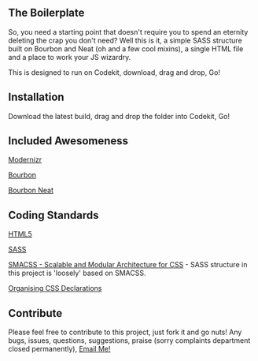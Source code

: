 ## The Boilerplate

So, you need a starting point that doesn't require you to spend an eternity deleting the crap you don't need? Well this is it, a simple SASS structure built on Bourbon and Neat (oh and a few cool mixins), a single HTML file and a place to work your JS wizardry.

This is designed to run on Codekit, download, drag and drop, Go!

## Installation

Download the latest build, drag and drop the folder into Codekit, Go!

## Included Awesomeness
[Modernizr](http://modernizr.com)

[Bourbon](http://bourbon.io/docs/)

[Bourbon Neat](http://thoughtbot.github.io/neat-docs/latest/)

## Coding Standards
[HTML5](http://html5doctor.com/element-index/)

[SASS](http://sass-lang.com/documentation/file.SASS_REFERENCE.html)

[SMACSS - Scalable and Modular Architecture for CSS](https://smacss.com/) - SASS structure in this project is 'loosely' based on SMACSS.

[Organising CSS Declarations](http://benoitburgener.ch/blog/organize-your-css-declarations/)

## Contribute

Please feel free to contribute to this project, just fork it and go nuts!
Any bugs, issues, questions, suggestions, praise (sorry complaints department closed permanently), [Email Me!](mailto:ben@benderham.com)